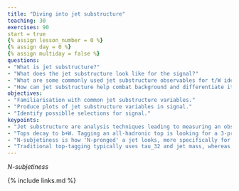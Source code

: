 ```yaml
---
title: "Diving into jet substructure"
teaching: 30
exercises: 90
start = true
{% assign lesson_number = 0 %}
{% assign day = 0 %}
{% assign multiday = false %}
questions:
- "What is jet substructure?"
- "What does the jet substructure look like for the signal?"
- "What are some commonly used jet substructure observables for t/W identification?"
- "How can jet substructure help combat background and differentiate it from signal?"
objectives:
- "Familiarisation with common jet substructure variables."
- "Produce plots of jet substructure variables in signal."
- "Identify possiblle selections for signal."
keypoints:
- "Jet substructure are analysis techniques leading to measuring an observable of a jet through its constituent information."
- "Tops decay to b+W. Tagging an all-hadronic top is looking for a 3-pronged jet with b-hadrons with a mass close to 173 GeV. W bosons are tagged as two pronged jets in a mass window around 80 GeV."
- "N-subjetiness is how 'N-pronged' a jet looks, more specifically for N subjets it is the sum of pt-weighted constuent-subjet spatial moments."
- "Traditional top-tagging typically uses tau_32 and jet mass, whereas for W-tagging it's tau_21 and the jet mass."
---
```

*N-subjetiness*

{% include links.md %}

